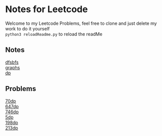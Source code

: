 # Notes for Leetcode
Welcome to my Leetcode Problems, feel free to clone and just delete my work to do it yourself<br>
`python3 reloadReadme.py` to reload the readMe

## Notes
[dfsbfs](./notes/dfsbfs.md)<br>
[graphs](./notes/graphs.md)<br>
[dp](./notes/dp.md)<br>

## Problems
[70dp](./problems/70dp.md)<br>
[647dp](./problems/647dp.md)<br>
[746dp](./problems/746dp.md)<br>
[5dp](./problems/5dp.md)<br>
[198dp](./problems/198dp.md)<br>
[213dp](./problems/213dp.md)<br>
